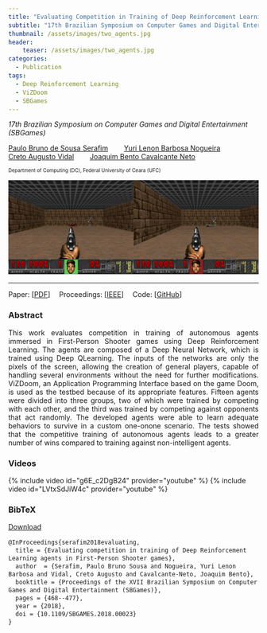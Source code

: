 ```yaml
---
title: "Evaluating Competition in Training of Deep Reinforcement Learning Agents in First-Person Shooter Games"
subtitle: "17th Brazilian Symposium on Computer Games and Digital Entertainment (SBGames)"
thumbnail: /assets/images/two_agents.jpg
header:
    teaser: /assets/images/two_agents.jpg
categories:
  - Publication
tags:
  - Deep Reinforcement Learning
  - ViZDoom
  - SBGames
---
```


*17th Brazilian Symposium on Computer Games and Digital Entertainment (SBGames)*  

[Paulo Bruno de Sousa Serafim](https://paulobruno.github.io)
  [Yuri Lenon Barbosa Nogueira](http://www.lia.ufc.br/~yuri/)  
[Creto Augusto Vidal](http://www.lia.ufc.br/~cvidal/)
  [Joaquim Bento Cavalcante Neto](http://www.lia.ufc.br/~joaquimb/)

<p style="font-size:0.7em">
    Department of Computing (DC), Federal University of Ceara (UFC)
</p>

![Both agents facing each other](/assets/images/two_agents.jpg)

---

Paper: [[PDF](https://www.sbgames.org/sbgames2018/files/papers/ComputacaoFull/188165.pdf)]
 Proceedings: [[IEEE](https://ieeexplore.ieee.org/document/8636940)]
 Code: [[GitHub](https://github.com/paulobruno/ViZDoom/tree/pbmaster)]


### Abstract

<p style="text-align:justify">
This work evaluates competition in training of autonomous agents immersed in First-Person Shooter games using Deep Reinforcement Learning. The agents are composed of a Deep Neural Network, which is trained using Deep QLearning. The inputs of the networks are only the pixels of the screen, allowing the creation of general players, capable of handling several environments without the need for further modifications. ViZDoom, an Application Programming Interface based on the game Doom, is used as the testbed because of its appropriate features. Fifteen agents were divided into three groups, two of which were trained by competing with each other, and the third was trained by competing against opponents that act randomly. The developed agents were able to learn adequate behaviors to survive in a custom one-onone scenario. The tests showed that the competitive training of autonomous agents leads to a greater number of wins compared to training against non-intelligent agents.
</p>


### Videos

{% include video id="g6E_c2DgB24" provider="youtube" %}
{% include video id="LVtxSdJiW4c" provider="youtube" %}


### BibTeX

<p style="text-align:left">
  <a  href="/assets/citations/serafim2018evaluating.bib">Download</a>
</p>

```
@InProceedings{serafim2018evaluating,
  title = {Evaluating competition in training of Deep Reinforcement Learning agents in First-Person Shooter games},
  author  = {Serafim, Paulo Bruno Sousa and Nogueira, Yuri Lenon Barbosa and Vidal, Creto Augusto and Cavalcante-Neto, Joaquim Bento},
  booktitle = {Proceedings of the XVII Brazilian Symposium on Computer Games and Digital Entertainment (SBGames)},
  pages = {468--477},
  year = {2018},
  doi = {10.1109/SBGAMES.2018.00023}
}
```
